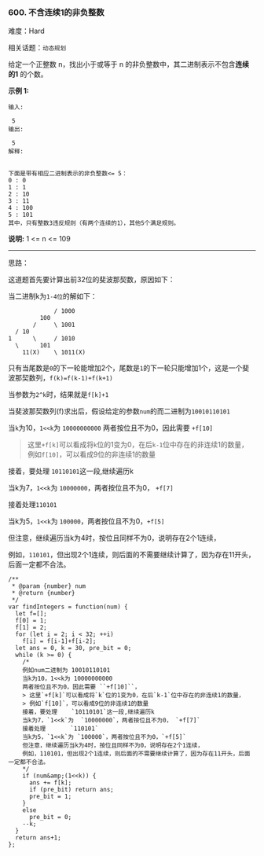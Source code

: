 ### 600. 不含连续1的非负整数

难度：Hard

相关话题：`动态规划`

给定一个正整数 n，找出小于或等于 n 的非负整数中，其二进制表示不包含**连续的1** 的个数。



**示例 1:** 



```
输入:

 5
输出:

 5
解释:

 
下面是带有相应二进制表示的非负整数<= 5：
0 : 0
1 : 1
2 : 10
3 : 11
4 : 100
5 : 101
其中，只有整数3违反规则（有两个连续的1），其他5个满足规则。
```


**说明:**  1 <= n <= 109




-----

思路：

这道题首先要计算出前32位的斐波那契数，原因如下：

当二进制k为`1-4位`的解如下：
```
             / 1000
         100      
       /     \ 1001      
  / 10          
1      \     / 1010
  \      101
    11(X)    \ 1011(X)
```
只有当尾数是`0`的下一轮能增加2个，尾数是`1`的下一轮只能增加1个，这是一个斐波那契数列，`f(k)=f(k-1)+f(k+1)`

当参数为`2^k`时，结果就是`f[k]+1`
 
当斐波那契数列(f)求出后，假设给定的参数`num`的而二进制为`10010110101`
 
当`k`为10，`1<<k`为 `10000000000`
两者按位且不为0，因此需要 `+f[10]`
 
> 这里`+f[k]`可以看成将`k`位的1变为0，在后`k-1`位中存在的非连续1的数量，
> 例如`f[10]`，可以看成9位的非连续1的数量

接着，要处理 `10110101`这一段,继续遍历k

当k为7，`1<<k`为  `10000000`，两者按位且不为0， `+f[7]`

接着处理`110101`

当k为5，`1<<k`为 `100000`，两者按位且不为0，`+f[5]`

但注意，继续遍历当k为4时，按位且同样不为0，说明存在2个1连续，

例如，`110101`，但出现2个1连续，则后面的不需要继续计算了，因为存在11开头，后面一定都不合法。

```
/**
 * @param {number} num
 * @return {number}
 */
var findIntegers = function(num) {
  let f=[];
  f[0] = 1;
  f[1] = 2;
  for (let i = 2; i < 32; ++i)
    f[i] = f[i-1]+f[i-2];
  let ans = 0, k = 30, pre_bit = 0;
  while (k >= 0) {
    /*
    例如num二进制为 10010110101
    当k为10，1<<k为 10000000000
    两者按位且不为0，因此需要 ``+f[10]``，
    > 这里`+f[k]`可以看成将`k`位的1变为0，在后`k-1`位中存在的非连续1的数量，
    > 例如`f[10]`，可以看成9位的非连续1的数量
    接着，要处理    `10110101`这一段,继续遍历k
    当k为7，`1<<k`为  `10000000`，两者按位且不为0， `+f[7]`
    接着处理       `110101`
    当k为5，`1<<k`为 `100000`，两者按位且不为0，`+f[5]`
    但注意，继续遍历当k为4时，按位且同样不为0，说明存在2个1连续，
    例如，110101，但出现2个1连续，则后面的不需要继续计算了，因为存在11开头，后面一定都不合法。
    */
    if (num&amp;(1<<k)) {
      ans += f[k];
      if (pre_bit) return ans;
      pre_bit = 1;
    }
    else
      pre_bit = 0;
    --k;
  }
  return ans+1;
};
```

